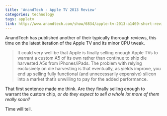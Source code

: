 ```yaml
---
title: 'AnandTech - Apple TV 2013 Review'
categories: technology
tags: appletv
link: http://www.anandtech.com/show/6834/apple-tv-2013-a1469-short-review-analysis-of-a-new-a5
---
```


AnandTech has published another of their typically thorough reviews, this time on the latest iteration of the Apple TV and its minor CPU tweak.

> It could very well be that Apple is finally selling enough Apple TVs to warrant a custom A5 of its own rather than continue to ship die harvested A5s from iPhones/iPads. The problem with relying exclusively on die harvesting is that eventually, as yields improve, you end up selling fully functional (and unnecessarily expensive) silicon into a market that’s unwilling to pay for the added performance. 

That first sentence made me think. Are they finally selling enough to warrant the custom chip, *or do they expect to sell a whole lot more of them really soon?*

Time will tell.